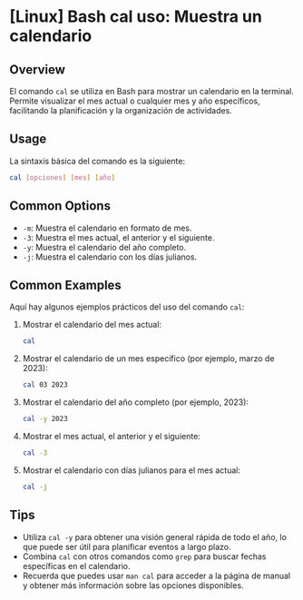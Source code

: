 # [Linux] Bash cal uso: Muestra un calendario

## Overview
El comando `cal` se utiliza en Bash para mostrar un calendario en la terminal. Permite visualizar el mes actual o cualquier mes y año específicos, facilitando la planificación y la organización de actividades.

## Usage
La sintaxis básica del comando es la siguiente:

```bash
cal [opciones] [mes] [año]
```

## Common Options
- `-m`: Muestra el calendario en formato de mes.
- `-3`: Muestra el mes actual, el anterior y el siguiente.
- `-y`: Muestra el calendario del año completo.
- `-j`: Muestra el calendario con los días julianos.

## Common Examples
Aquí hay algunos ejemplos prácticos del uso del comando `cal`:

1. Mostrar el calendario del mes actual:
   ```bash
   cal
   ```

2. Mostrar el calendario de un mes específico (por ejemplo, marzo de 2023):
   ```bash
   cal 03 2023
   ```

3. Mostrar el calendario del año completo (por ejemplo, 2023):
   ```bash
   cal -y 2023
   ```

4. Mostrar el mes actual, el anterior y el siguiente:
   ```bash
   cal -3
   ```

5. Mostrar el calendario con días julianos para el mes actual:
   ```bash
   cal -j
   ```

## Tips
- Utiliza `cal -y` para obtener una visión general rápida de todo el año, lo que puede ser útil para planificar eventos a largo plazo.
- Combina `cal` con otros comandos como `grep` para buscar fechas específicas en el calendario.
- Recuerda que puedes usar `man cal` para acceder a la página de manual y obtener más información sobre las opciones disponibles.